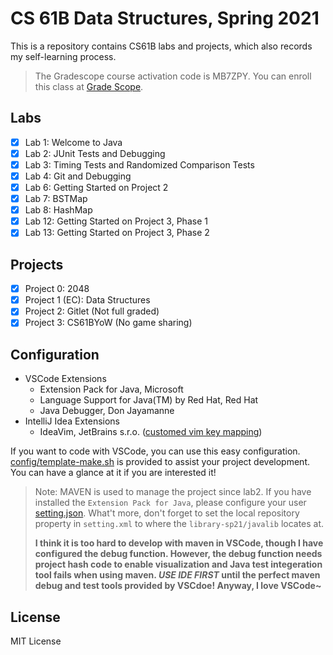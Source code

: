 # CS 61B Data Structures, Spring 2021

This is a repository contains CS61B labs and projects, which also records my self-learning process.

> The Gradescope course activation code is MB7ZPY. You can enroll this class at [Grade Scope](https://www.gradescope.com).

## Labs

- [x] Lab 1: Welcome to Java
- [x] Lab 2: JUnit Tests and Debugging
- [x] Lab 3: Timing Tests and Randomized Comparison Tests
- [x] Lab 4: Git and Debugging
- [x] Lab 6: Getting Started on Project 2
- [x] Lab 7: BSTMap
- [x] Lab 8: HashMap
- [x] Lab 12: Getting Started on Project 3, Phase 1
- [x] Lab 13: Getting Started on Project 3, Phase 2

## Projects

- [x] Project 0: 2048
- [x] Project 1 (EC): Data Structures
- [x] Project 2: Gitlet (Not full graded)
- [x] Project 3: CS61BYoW (No game sharing)

## Configuration

- VSCode Extensions
  - Extension Pack for Java, Microsoft
  - Language Support for Java(TM) by Red Hat, Red Hat
  - Java Debugger, Don Jayamanne
- IntelliJ Idea Extensions
  - IdeaVim, JetBrains s.r.o. ([customed vim key mapping](https://github.com/HangX-Ma/dotfiles/blob/main/idea/.ideavimrc))

If you want to code with VSCode, you can use this easy configuration. [config/template-make.sh](config/template-make.sh) is provided to assist your project development. You can have a glance at it if you are interested it!

> Note: MAVEN is used to manage the project since lab2. If you have installed the `Extension Pack for Java`, please configure your user [setting.json](config/template-setting.json). What't more, don't forget to set the local repository property in `setting.xml` to where the `library-sp21/javalib` locates at.
>
> **I think it is too hard to develop with maven in VSCode, though I have configured the debug function. However, the debug function needs project hash code to enable visualization and Java test integeration tool fails when using maven. _USE IDE FIRST_ until the perfect maven debug and test tools provided by VSCdoe! Anyway, I love VSCode~**

## License

MIT License

